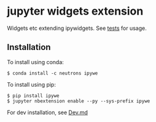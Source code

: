 # jupyter widgets extension

Widgets etc extending ipywidgets. See [tests](tests) for usage.

Installation
------------

To install using conda:

    $ conda install -c neutrons ipywe
    
To install using pip:

    $ pip install ipywe
    $ jupyter nbextension enable --py --sys-prefix ipywe

For dev installation, see [Dev.md](Dev.md)
